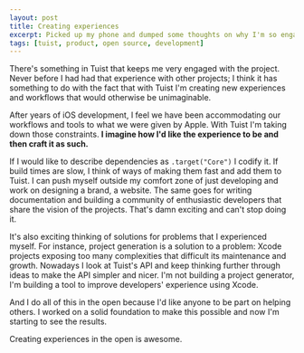 ```yaml
---
layout: post
title: Creating experiences
excerpt: Picked up my phone and dumped some thoughts on why I'm so engaged and excited to build Tuist.
tags: [tuist, product, open source, development]
---
```


There's something in Tuist that keeps me very engaged with the project. Never before I had had that experience with other projects; I think it has something to do with the fact that with Tuist I'm creating new experiences and workflows that would otherwise be unimaginable.

After years of iOS development, I feel we have been accommodating our workflows and tools to what we were given by Apple. With Tuist I'm taking down those constraints. **I imagine how I'd like the experience to be and then craft it as such.**

If I would like to describe dependencies as `.target("Core")` I codify it. If build times are slow, I think of ways of making them fast and add them to Tuist. I can push myself outside my comfort zone of just developing and work on designing a brand, a website. The same goes for writing documentation and building a community of enthusiastic developers that share the vision of the projects. That's damn exciting and can't stop doing it.

It's also exciting thinking of solutions for problems that I experienced myself. For instance, project generation is a solution to a problem: Xcode projects exposing too many complexities that difficult its maintenance and growth. Nowadays I look at Tuist's API and keep thinking further through ideas to make the API simpler and nicer. I'm not building a project generator, I'm building a tool to improve developers' experience using Xcode.

And I do all of this in the open because I'd like anyone to be part on helping others. I worked on a solid foundation to make this possible and now I'm starting to see the results.

Creating experiences in the open is awesome.

